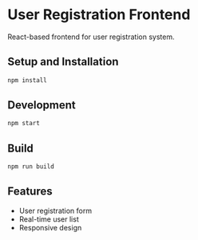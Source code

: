 # User Registration Frontend

React-based frontend for user registration system.

## Setup and Installation

```bash
npm install
```

## Development

```bash
npm start
```

## Build

```bash
npm run build
```

## Features
- User registration form
- Real-time user list
- Responsive design
